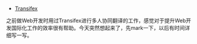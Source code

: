 

* [Transifex](https://www.transifex.com/)

之前做Web开发时用过Transifex进行多人协同翻译的工作，感觉对于提升Web开发国际化工作的效率很有帮助。今天突然想起来了，先mark一下，以后有时间详细写一写。
